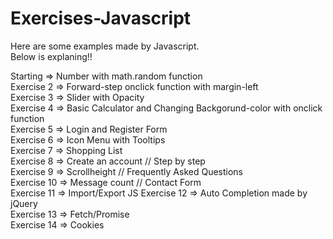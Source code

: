 # Exercises-Javascript
Here are some examples made by Javascript.                                                                                                                                         
Below is explaning!!

Starting    => Number with math.random function                                                                                                                                     
Exercise 2  => Forward-step onclick function with margin-left                                                                                                                       
Exercise 3  => Slider with Opacity                                                                                                                                                 
Exercise 4  => Basic Calculator and Changing Backgorund-color with onclick function                                                                                                 
Exercise 5  => Login and Register Form                                                                                                                                             
Exercise 6  => Icon Menu with Tooltips                                                                                                                                             
Exercise 7  => Shopping List                                                                                                                                                       
Exercise 8  => Create an account // Step by step                                                                                                                                   
Exercise 9  => Scrollheight // Frequently Asked Questions                                                                                                                           
Exercise 10 => Message count // Contact Form                                                                                                                                       
Exercise 11 => Import/Export JS
Exercise 12 => Auto Completion made by jQuery                                                                                                                                       
Exercise 13 => Fetch/Promise                                                                                                                                                       
Exercise 14 => Cookies
